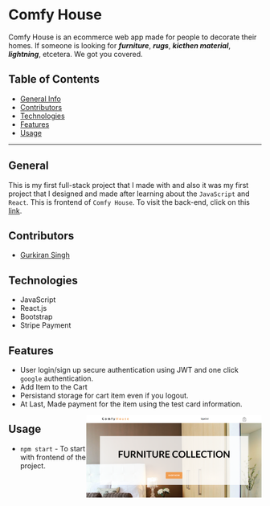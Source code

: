 # Comfy House

Comfy House is an ecommerce web app made for people to decorate their homes. If someone is looking for _**furniture**_, _**rugs**_, _**kicthen material**_, _**lightning**_, etcetera. We got you covered.

## Table of Contents

-   [General Info](#general)
-   [Contributors](#contributors)
-   [Technologies](#technologies)
-   [Features](#features)
-   [Usage](#usage)

---

## General

This is my first full-stack project that I made with and also it was my first project that I designed and made after learning about the `JavaScript` and `React`.
This is frontend of `Comfy House`. To visit the back-end, click on this [link](https://github.com/g4rry420/comfyhouse-backend).

## Contributors

-   [Gurkiran Singh](https://github.com/g4rry420)

## Technologies

-   JavaScript
-   React.js
-   Bootstrap
-   Stripe Payment

## Features

-   User login/sign up secure authentication using JWT and one click `google` authentication.
-   Add Item to the Cart
-   Persistand storage for cart item even if you logout.
-   At Last, Made payment for the item using the test card information.

<img align="right" src="./comfyHouse.PNG" height="164px"/>

## Usage

-   `npm start` - To start with frontend of the project.
